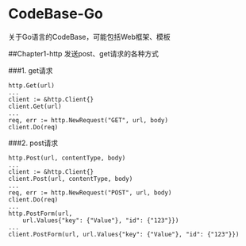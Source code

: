 # CodeBase-Go
关于Go语言的CodeBase，可能包括Web框架、模板

##Chapter1-http
发送post、get请求的各种方式

###1. get请求
````
http.Get(url)
...
client := &http.Client{}
client.Get(url)
...
req, err := http.NewRequest("GET", url, body)
client.Do(req)
````
###2. post请求
````
http.Post(url, contentType, body)
...
client := &http.Client{}
client.Post(url, contentType, body)
...
req, err := http.NewRequest("POST", url, body)
client.Do(req)
...
http.PostForm(url,
	url.Values{"key": {"Value"}, "id": {"123"}})
...
client.PostForm(url, url.Values{"key": {"Value"}, "id": {"123"}})
````
